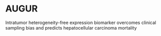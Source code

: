 # AUGUR
Intratumor heterogeneity-free expression biomarker overcomes clinical sampling bias and predicts hepatocellular carcinoma mortality
